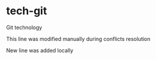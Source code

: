 # tech-git
Git technology

This line was modified manually during conflicts resolution

New line was added locally